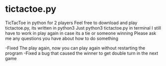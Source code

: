 # tictactoe.py
TicTacToe in python for 2 players
 Feel free to download and play tictactoe.py, its written in python3 
 Just python3 tictactoe.py in terminal
I still have to work in play again in case its a tie or someone winning
Please ask me any questions you have about how to do something

-Fixed The play again, now you can play again without restarting the program
-Fixed a bug that caused the winner to get double turn in the next game
